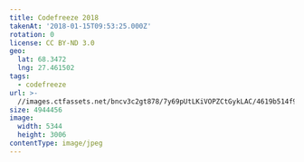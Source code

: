 ```yaml
---
title: Codefreeze 2018
takenAt: '2018-01-15T09:53:25.000Z'
rotation: 0
license: CC BY-ND 3.0
geo:
  lat: 68.3472
  lng: 27.461502
tags:
  - codefreeze
url: >-
  //images.ctfassets.net/bncv3c2gt878/7y69pUtLKiVOPZCtGykLAC/4619b514f993275720f87ac8089f1f4f/codefreeze-2018_25929254568_o
size: 4944456
image:
  width: 5344
  height: 3006
contentType: image/jpeg
---
```


